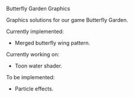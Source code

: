Butterfly Garden Graphics

Graphics solutions for our game Butterfly Garden.

Currently implemented:
- Merged butterfly wing pattern.

Currently working on:
- Toon water shader.

To be implemented:
- Particle effects.
